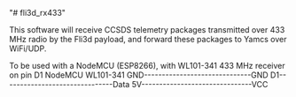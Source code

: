 "# fli3d_rx433" 

This software will receive CCSDS telemetry packages transmitted over 433 MHz radio by the Fli3d payload, and forward these packages to Yamcs over WiFi/UDP.

To be used with a NodeMCU (ESP8266), with WL101-341 433 MHz receiver on pin D1
NodeMCU                         WL101-341
  GND------------------------------GND
  D1-------------------------------Data
  5V-------------------------------VCC